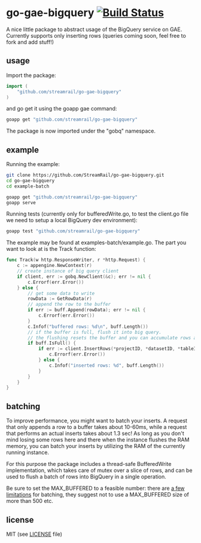 # go-gae-bigquery [![Build Status](https://travis-ci.org/streamrail/go-gae-bigquery.svg?branch=master)](https://travis-ci.org/streamrail/go-gae-bigquery)

A nice little package to abstract usage of the BigQuery service on GAE. Currently supports only inserting rows (queries coming soon, feel free to fork and add stuff!)

## usage

Import the package:

```go
import (
	"github.com/streamrail/go-gae-bigquery"
)

```
and go get it using the goapp gae command:

```bash
goapp get "github.com/streamrail/go-gae-bigquery"
```

The package is now imported under the "gobq" namespace. 

## example

Running the example:

```bash
git clone https://github.com/StreamRail/go-gae-bigquery.git
cd go-gae-bigquery
cd example-batch

goapp get "github.com/streamrail/go-gae-bigquery"
goapp serve 
```

Running tests (currently only for bufferedWrite.go, to test the client.go file we need to setup a local BigQuery dev environment):
```bash
goapp test "github.com/streamrail/go-gae-bigquery"
```

The example may be found at examples-batch/example.go. The part you want to look at is the Track function:
```go
func Track(w http.ResponseWriter, r *http.Request) {
	c := appengine.NewContext(r)
	// create instance of big query client
	if client, err := gobq.NewClient(&c); err != nil {
		c.Errorf(err.Error())
	} else {
		// get some data to write
		rowData := GetRowData(r)
		// append the row to the buffer
		if err := buff.Append(rowData); err != nil {
			c.Errorf(err.Error())
		}
		c.Infof("buffered rows: %d\n", buff.Length())
		// if the buffer is full, flush it into big query.
		// the flushing resets the buffer and you can accumulate rows again
		if buff.IsFull() {
			if err := client.InsertRows(*projectID, *datasetID, *tableID, buff.Flush()); err != nil {
				c.Errorf(err.Error())
			} else {
				c.Infof("inserted rows: %d", buff.Length())
			}
		}
	}
}
```

## batching 

To improve performance, you might want to batch your inserts. A request that only appends a row to a buffer takes about 10-60ms, while a request that performs an actual inserts takes about 1.3 sec! As long as you don't mind losing some rows here and there when the instance flushes the RAM memory, you can batch your inserts by utilizing the RAM of the currently running instance. 

For this purpose the package includes a thread-safe BufferedWrite implementation, which takes care of mutex over a slice of rows, and can be used to flush a batch of rows into BigQuery in a single operation. 

Be sure to set the MAX_BUFFERED to a feasible number: there are [a few limitations](https://cloud.google.com/bigquery/streaming-data-into-bigquery#quota) for batching, they suggest not to use a MAX_BUFFERED size of more than 500 etc. 


## license 
MIT (see [LICENSE](https://github.com/streamrail/go-gae-bigquery/blob/master/LICENSE) file)
